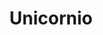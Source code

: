 ---
title: Unicornio
date: 
draft: false

# descripcion
description : Dije de plata y nácar

materials: Plata 925

color: Plateado

dimensions: 1,5cm ancho

code: 02-14-0695

type: "Dijes"

categories: []

price: $2.050,00

# Images
# first image will be shown in the product page
images:
  # - image: "images/path_to_image"
  # La ubicacion de las imagenes es imagenes/Dijes/Dijes.Plata/02-14-0695-unicornio
  - image: "./images/dijes/plata/02-14-0695.JPG"
---
